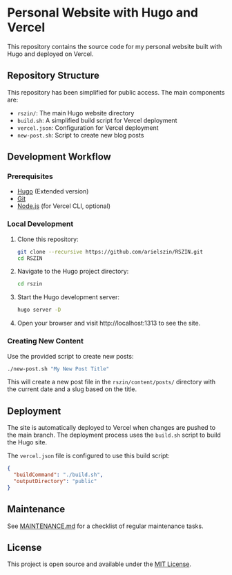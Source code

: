 # Personal Website with Hugo and Vercel

This repository contains the source code for my personal website built with Hugo and deployed on Vercel.

## Repository Structure

This repository has been simplified for public access. The main components are:

- `rszin/`: The main Hugo website directory
- `build.sh`: A simplified build script for Vercel deployment
- `vercel.json`: Configuration for Vercel deployment
- `new-post.sh`: Script to create new blog posts

## Development Workflow

### Prerequisites

- [Hugo](https://gohugo.io/installation/) (Extended version)
- [Git](https://git-scm.com/downloads)
- [Node.js](https://nodejs.org/) (for Vercel CLI, optional)

### Local Development

1. Clone this repository:
   ```bash
   git clone --recursive https://github.com/arielszin/RSZIN.git
   cd RSZIN
   ```

2. Navigate to the Hugo project directory:
   ```bash
   cd rszin
   ```

3. Start the Hugo development server:
   ```bash
   hugo server -D
   ```

4. Open your browser and visit http://localhost:1313 to see the site.

### Creating New Content

Use the provided script to create new posts:

```bash
./new-post.sh "My New Post Title"
```

This will create a new post file in the `rszin/content/posts/` directory with the current date and a slug based on the title.

## Deployment

The site is automatically deployed to Vercel when changes are pushed to the main branch. The deployment process uses the `build.sh` script to build the Hugo site.

The `vercel.json` file is configured to use this build script:

```json
{
  "buildCommand": "./build.sh",
  "outputDirectory": "public"
}
```

## Maintenance

See [MAINTENANCE.md](MAINTENANCE.md) for a checklist of regular maintenance tasks.

## License

This project is open source and available under the [MIT License](LICENSE). 
